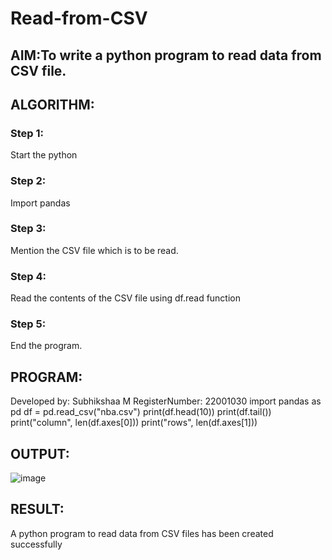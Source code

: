 # Read-from-CSV

## AIM:To write a python program to read data from CSV file.


## ALGORITHM:
### Step 1:
Start the python
### Step 2:
Import pandas
### Step 3:
Mention the CSV file which is to be read.

### Step 4:
Read the contents of the CSV file using df.read function
### Step 5:
End the program.


## PROGRAM:

Developed by: Subhikshaa M
RegisterNumber: 22001030
import pandas as pd
df = pd.read_csv("nba.csv")
print(df.head(10))
print(df.tail())
print("column", len(df.axes[0]))
print("rows", len(df.axes[1]))
## OUTPUT:

![image](https://user-images.githubusercontent.com/118787344/214054844-8c3feaa2-3bb3-418f-9f6e-04790168a99f.png)


## RESULT:
A python program to read data from CSV files has been created successfully
